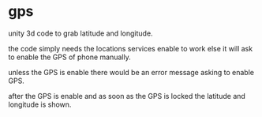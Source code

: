 # gps
unity 3d code to grab latitude and longitude.

the code simply needs the locations services enable to work else it will ask to enable the GPS of phone manually.

unless the GPS is enable there would be an error message asking to enable GPS.

after the GPS is enable and as soon as the GPS is locked the latitude and longitude is shown.

